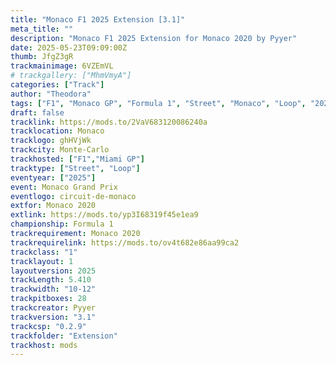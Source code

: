 ```yaml
---
title: "Monaco F1 2025 Extension [3.1]"
meta_title: ""
description: "Monaco F1 2025 Extension for Monaco 2020 by Pyyer"
date: 2025-05-23T09:09:00Z
thumb: JfgZ3gR
trackmainimage: 6VZEmVL
# trackgallery: ["MhmVmyA"]
categories: ["Track"]
author: "Theodora"
tags: ["F1", "Monaco GP", "Formula 1", "Street", "Monaco", "Loop", "2025", "Pyyer"]
draft: false
tracklink: https://mods.to/2VaV683120086240a
tracklocation: Monaco
tracklogo: ghHVjWk
trackcity: Monte-Carlo
trackhosted: ["F1","Miami GP"]
tracktype: ["Street", "Loop"]
eventyear: ["2025"]
event: Monaco Grand Prix
eventlogo: circuit-de-monaco
extfor: Monaco 2020
extlink: https://mods.to/yp3I68319f45e1ea9
championship: Formula 1
trackrequirement: Monaco 2020
trackrequirelink: https://mods.to/ov4t682e86aa99ca2
trackclass: "1" 
tracklayout: 1
layoutversion: 2025
trackLength: 5.410
trackwidth: "10-12"
trackpitboxes: 28
trackcreator: Pyyer
trackversion: "3.1"
trackcsp: "0.2.9"
trackfolder: "Extension"
trackhost: mods
---
```


